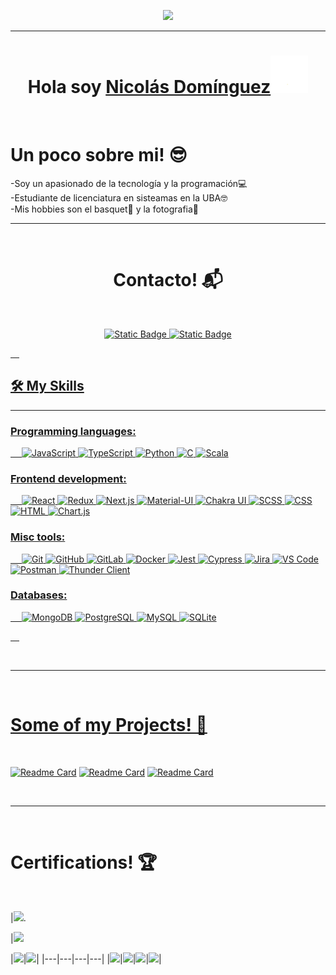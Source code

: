  <p align="center">
  <img src="https://miro.medium.com/max/2048/1*OohqW5DGh9CQS4hLY5FXzA.png" height="230"/>
</p>
<hr>
<h1 align="center">Hola soy <a href="">Nicolás Domínguez<a><img src="https://github.com/Kathryn-Jie/Kathryn-Jie/blob/main/wave.gif" width="60px"/></h1>
<Br>
<h1>Un poco sobre mi! 😎</h1>

-Soy un apasionado de la tecnología y la programación💻<Br>
-Estudiante de licenciatura en sisteamas en la UBA🤓<Br>
-Mis hobbies son el basquet🏀 y la fotografia📸

<hr>
<Br>
<h1 align="center">Contacto! 📬</h1>
<Br>
<p align="center">
  <a href="https://www.linkedin.com/in/nicolás-domínguez-918089271" target="blank"><img alt="Static Badge" src="https://img.shields.io/badge/Linkedin-blue?style=for-the-badge"/>
  <a href="mailto:dominguez.nicolas@outlook.com" target="blank"><img alt="Static Badge" src="https://img.shields.io/badge/mail-red?style=for-the-badge"/>
</p>

&emsp;
## 🛠️ My Skills
-------------------
### Programming languages:
&emsp;
![JavaScript](https://img.shields.io/badge/-JavaScript-000?&logo=JavaScript)
![TypeScript](https://img.shields.io/badge/-TypeScript-000?&logo=TypeScript&logoColor=007ACC)
![Python](https://img.shields.io/badge/-Python-000?&logo=Python)
![C](https://img.shields.io/badge/-C-000?&logo=C)
![Scala](https://img.shields.io/badge/-Scala-000?&logo=Scala)
### Frontend development:
&emsp;
![React](https://img.shields.io/badge/-React-000?&logo=React)
![Redux](https://img.shields.io/badge/-Redux-000?&logo=Redux)
![Next.js](https://img.shields.io/badge/-Next.js-000?&logo=Next.js)
![Material-UI](https://img.shields.io/badge/-Material--UI-000?&logo=Material-UI)
![Chakra UI](https://img.shields.io/badge/-Chakra%20UI-000?&logo=Chakra-UI)
![SCSS](https://img.shields.io/badge/-SCSS-000?&logo=Sass)
![CSS](https://img.shields.io/badge/-CSS-000?&logo=CSS3)
![HTML](https://img.shields.io/badge/-HTML-000?&logo=HTML5)
![Chart.js](https://img.shields.io/badge/-Chart.js-000?&logo=Chart.js)
### Misc tools:
&emsp;
![Git](https://img.shields.io/badge/-Git-000?&logo=Git)
![GitHub](https://img.shields.io/badge/-GitHub-000?&logo=GitHub)
![GitLab](https://img.shields.io/badge/-GitLab-000?&logo=GitLab)
![Docker](https://img.shields.io/badge/-Docker-000?&logo=Docker)
![Jest](https://img.shields.io/badge/-Jest-000?&logo=Jest)
![Cypress](https://img.shields.io/badge/-Cypress-000?&logo=Cypress)
![Jira](https://img.shields.io/badge/-Jira-000?&logo=Jira)
![VS Code](https://img.shields.io/badge/-VS%20Code-000?&logo=Visual-Studio-Code)
![Postman](https://img.shields.io/badge/-Postman-000?&logo=Postman)
![Thunder Client](https://img.shields.io/badge/-Thunder-Client-000?&logo=Thunder-Client)


### Databases:
&emsp;
![MongoDB](https://img.shields.io/badge/-MongoDB-000?&logo=MongoDB)
![PostgreSQL](https://img.shields.io/badge/-PostgreSQL-000?&logo=PostgreSQL)
![MySQL](https://img.shields.io/badge/-MySQL-000?&logo=MySQL)
![SQLite](https://img.shields.io/badge/-SQLite-000?&logo=SQLite)

&emsp;




  

<Br>
<hr>
<Br>
<h1>Some of my Projects! 🎨</h1>
<Br>

[![Readme Card](https://github-readme-stats.vercel.app/api/pin/?username=NicoTecno&repo=ecommerceReactNative)](https://github.com/NicoTecno/ecommerceReactNative)
[![Readme Card](https://github-readme-stats.vercel.app/api/pin/?username=NicoTecno&repo=ProyectoFinalDominguez)](https://github.com/NicoTecno/ProyectoFinalDominguez)
[![Readme Card](https://github-readme-stats.vercel.app/api/pin/?username=NicoTecno&repo=JavaScriptProyectoFinalDominguez)](https://github.com/NicoTecno/JavaScriptProyectoFinalDominguez)


<Br>
<hr>
<Br>
<h1>Certifications! 🏆</h1>
<Br>
  
|[![](https://img.shields.io/badge/Desarrollo_Web-black?style=for-the-badge&color=yellow)](https://www.coderhouse.com/ar/certificados/64222a4e9f21ad0002bac38d).


|[![](https://img.shields.io/badge/Intermediate%20Python-blue?style=for-the-badge)](https://raw.githubusercontent.com/Aryagm/Aryagm/main/Certificates/Intermediate%20Python-1.jpg)

|[![](https://img.shields.io/badge/Machine%20Learning%20for%20Everyone-green?style=for-the-badge)](https://raw.githubusercontent.com/Aryagm/Aryagm/main/Certificates/Machine%20Learning%20for%20Everyone-1.jpg)|[![](https://img.shields.io/badge/Data%20Science%20Toolbox%20-I-orange?style=for-the-badge)](https://github.com/Aryagm/Aryagm/blob/main/Certificates/Data%20Science%20Toolbox%20-%20I-1.jpg)|
|---|---|---|---|
|[![](https://img.shields.io/badge/Data%20Science%20Toolbox%20-II-orange?style=for-the-badge)](https://github.com/Aryagm/Aryagm/blob/main/Certificates/Data%20Science%20Toolbox%20-%20II-1.jpg)|[![](https://img.shields.io/badge/Statistical%20Thinking%20in%20Python-purple?style=for-the-badge)](https://raw.githubusercontent.com/Aryagm/Aryagm/main/Certificates/Statistical%20Thinking%20in%20Python-1.jpg)|[![](https://img.shields.io/badge/Supervized%20Learning%20with%20Sklearn-red?style=for-the-badge)](https://raw.githubusercontent.com/Aryagm/Aryagm/main/Certificates/Supervized%20Learning%20with%20Scikit-Learn-1.jpg)|[![](https://img.shields.io/badge/More%20on%20the%20Way!-yellow?style=for-the-badge)](https://github.com/Aryagm)|
  
